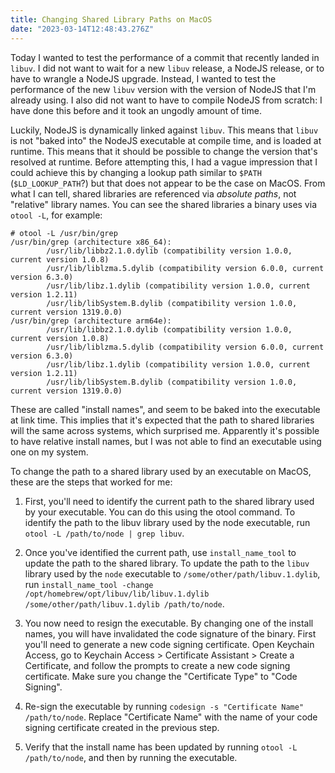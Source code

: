 ```yaml
---
title: Changing Shared Library Paths on MacOS
date: "2023-03-14T12:48:43.276Z"
---
```


Today I wanted to test the performance of a commit that recently landed in `libuv`. I did not want to wait for a new `libuv` release, a NodeJS release, or to have to wrangle a NodeJS upgrade. Instead, I wanted to test the performance of the new `libuv` version with the version of NodeJS that I'm already using. I also did not want to have to compile NodeJS from scratch: I have done this before and it took an ungodly amount of time.

Luckily, NodeJS is dynamically linked against `libuv`. This means that `libuv` is not "baked into" the NodeJS executable at compile time, and is loaded at runtime. This means that it should be possible to change the version that's resolved at runtime. Before attempting this, I had a vague impression that I could achieve this by changing a lookup path similar to `$PATH` (`$LD_LOOKUP_PATH`?) but that does not appear to be the case on MacOS. From what I can tell, shared libraries are referenced via *absolute paths*, not "relative" library names. You can see the shared libraries a binary uses via `otool -L`, for example:

```
# otool -L /usr/bin/grep
/usr/bin/grep (architecture x86_64):
        /usr/lib/libbz2.1.0.dylib (compatibility version 1.0.0, current version 1.0.8)
        /usr/lib/liblzma.5.dylib (compatibility version 6.0.0, current version 6.3.0)
        /usr/lib/libz.1.dylib (compatibility version 1.0.0, current version 1.2.11)
        /usr/lib/libSystem.B.dylib (compatibility version 1.0.0, current version 1319.0.0)
/usr/bin/grep (architecture arm64e):
        /usr/lib/libbz2.1.0.dylib (compatibility version 1.0.0, current version 1.0.8)
        /usr/lib/liblzma.5.dylib (compatibility version 6.0.0, current version 6.3.0)
        /usr/lib/libz.1.dylib (compatibility version 1.0.0, current version 1.2.11)
        /usr/lib/libSystem.B.dylib (compatibility version 1.0.0, current version 1319.0.0)
```

These are called "install names", and seem to be baked into the executable at link time. This implies that it's expected that the path to shared libraries will the same across systems, which surprised me. Apparently it's possible to have relative install names, but I was not able to find an executable using one on my system.

To change the path to a shared library used by an executable on MacOS, these are the steps that worked for me:

1. First, you'll need to identify the current path to the shared library used by your executable. You can do this using the otool command. To identify the path to the libuv library used by the node executable, run `otool -L /path/to/node | grep libuv`.

1. Once you've identified the current path, use `install_name_tool` to update the path to the shared library. To update the path to the `libuv` library used by the `node` executable to `/some/other/path/libuv.1.dylib`, run `install_name_tool -change /opt/homebrew/opt/libuv/lib/libuv.1.dylib /some/other/path/libuv.1.dylib /path/to/node`.

1. You now need to resign the executable. By changing one of the install names, you will have invalidated the code signature of the binary. First you'll need to generate a new code signing certificate. Open Keychain Access, go to Keychain Access > Certificate Assistant > Create a Certificate, and follow the prompts to create a new code signing certificate. Make sure you change the "Certificate Type" to "Code Signing".

1. Re-sign the executable by running `codesign -s "Certificate Name" /path/to/node`. Replace "Certificate Name" with the name of your code signing certificate created in the previous step.

1. Verify that the install name has been updated by running `otool -L /path/to/node`, and then by running the executable.
